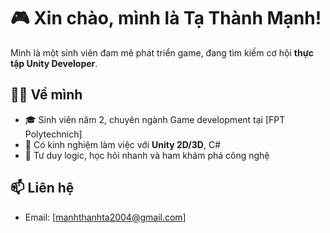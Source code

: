 # 🎮 Xin chào, mình là Tạ Thành Mạnh!

Mình là một sinh viên đam mê phát triển game, đang tìm kiếm cơ hội **thực tập Unity Developer**.

## 👨‍💻 Về mình
- 🎓 Sinh viên năm 2, chuyên ngành Game development tại [FPT Polytechnich]
- 🔧 Có kinh nghiệm làm việc với **Unity 2D/3D**, C#
- 🧠 Tư duy logic, học hỏi nhanh và ham khám phá công nghệ

## 📫 Liên hệ
- Email: [manhthanhta2004@gmail.com]
